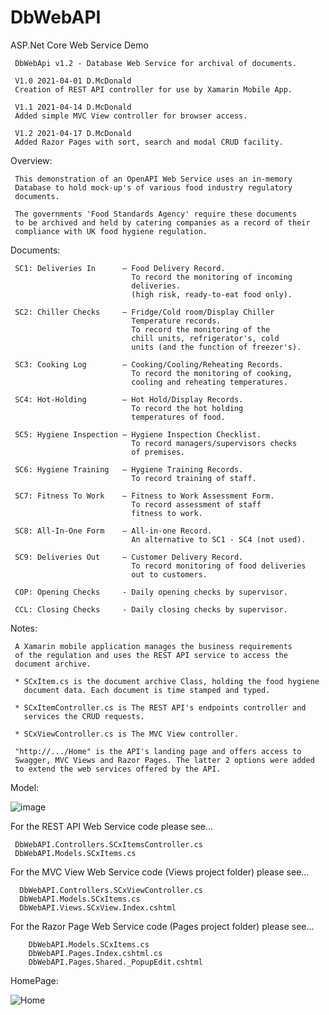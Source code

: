 # DbWebAPI 
ASP.Net Core Web Service Demo

     DbWebApi v1.2 - Database Web Service for archival of documents.
 
     V1.0 2021-04-01 D.McDonald 
     Creation of REST API controller for use by Xamarin Mobile App. 
     
     V1.1 2021-04-14 D.McDonald
     Added simple MVC View controller for browser access.
     
     V1.2 2021-04-17 D.McDonald
     Added Razor Pages with sort, search and modal CRUD facility.
 
Overview:

     This demonstration of an OpenAPI Web Service uses an in-memory  
     Database to hold mock-up's of various food industry regulatory 
     documents. 
     
     The governments 'Food Standards Agency' require these documents 
     to be archived and held by catering companies as a record of their 
     compliance with UK food hygiene regulation.
     
Documents:

     SC1: Deliveries In      – Food Delivery Record.                
                               To record the monitoring of incoming 
                               deliveries.
                               (high risk, ready-to-eat food only).
         
     SC2: Chiller Checks     – Fridge/Cold room/Display Chiller 
                               Temperature records. 
                               To record the monitoring of the 
                               chill units, refrigerator's, cold
                               units (and the function of freezer's).
               
     SC3: Cooking Log        – Cooking/Cooling/Reheating Records. 
                               To record the monitoring of cooking, 
                               cooling and reheating temperatures.
                               
     SC4: Hot-Holding        – Hot Hold/Display Records. 
                               To record the hot holding 
                               temperatures of food.
                                   
     SC5: Hygiene Inspection – Hygiene Inspection Checklist. 
                               To record managers/supervisors checks 
                               of premises.
                               
     SC6: Hygiene Training   – Hygiene Training Records. 
                               To record training of staff.
                               
     SC7: Fitness To Work    – Fitness to Work Assessment Form. 
                               To record assessment of staff 
                               fitness to work.
                               
     SC8: All-In-One Form    – All-in-one Record. 
                               An alternative to SC1 - SC4 (not used).
                               
     SC9: Deliveries Out     – Customer Delivery Record. 
                               To record monitoring of food deliveries 
                               out to customers.
                               
     COP: Opening Checks     - Daily opening checks by supervisor.
     
     CCL: Closing Checks     - Daily closing checks by supervisor.
     
Notes:

     A Xamarin mobile application manages the business requirements 
     of the regulation and uses the REST API service to access the 
     document archive.
     
     * SCxItem.cs is the document archive Class, holding the food hygiene 
       document data. Each document is time stamped and typed. 
     
     * SCxItemController.cs is The REST API's endpoints controller and 
       services the CRUD requests.
       
     * SCxViewController.cs is The MVC View controller.
    
     "http://.../Home" is the API's landing page and offers access to 
     Swagger, MVC Views and Razor Pages. The latter 2 options were added 
     to extend the web services offered by the API. 
     
Model:

![image](https://user-images.githubusercontent.com/39599997/119809008-9497f000-bedc-11eb-9d57-df750d56de90.png)

For the REST API Web Service code please see...

     DbWebAPI.Controllers.SCxItemsController.cs
     DbWebAPI.Models.SCxItems.cs

For the MVC View Web Service code (Views project folder) please see...

      DbWebAPI.Controllers.SCxViewController.cs
      DbWebAPI.Models.SCxItems.cs
      DbWebAPI.Views.SCxView.Index.cshtml

For the Razor Page Web Service code (Pages project folder) please see...
    
        DbWebAPI.Models.SCxItems.cs
        DbWebAPI.Pages.Index.cshtml.cs
        DbWebAPI.Pages.Shared._PopupEdit.cshtml
        
HomePage:

![Home](https://user-images.githubusercontent.com/39599997/119225080-a30b9380-baf9-11eb-85c1-c57f606d4dd3.JPG)

